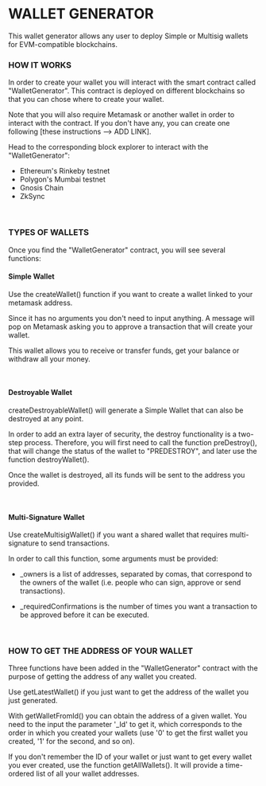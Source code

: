 # WALLET GENERATOR

This wallet generator allows any user to deploy Simple or Multisig wallets for EVM-compatible blockchains.

### HOW IT WORKS

In order to create your wallet you will interact with the smart contract called "WalletGenerator". This contract is deployed on different blockchains so that you can chose where to create your wallet. 

Note that you will also require Metamask or another wallet in order to interact with the contract. If you don't have any, you can create one following [these instructions --> ADD LINK]. 

Head to the corresponding block explorer to interact with the "WalletGenerator":

- Ethereum's Rinkeby testnet
- Polygon's Mumbai testnet
- Gnosis Chain
- ZkSync

<br>

### TYPES OF WALLETS

Once you find the "WalletGenerator" contract, you will see several functions:


#### Simple Wallet

Use the createWallet() function if you want to create a wallet linked to your metamask address. 

Since it has no arguments you don't need to input anything. A message will pop on Metamask asking you to approve a transaction that will create your wallet.

This wallet allows you to receive or transfer funds, get your balance or withdraw all your money.

<br>

#### Destroyable Wallet

createDestroyableWallet() will generate a Simple Wallet that can also be destroyed at any point. 

In order to add an extra layer of security, the destroy functionality is a two-step process. Therefore, you will first need to call the function preDestroy(), that will change the status of the wallet to "PREDESTROY", and later use the function destroyWallet(). 

Once the wallet is destroyed, all its funds will be sent to the address you provided.

<br>

#### Multi-Signature Wallet

Use createMultisigWallet() if you want a shared wallet that requires multi-signature to send transactions.

In order to call this function, some arguments must be provided:

- _owners is a list of addresses, separated by comas, that correspond to the owners of the wallet (i.e. people who can sign, approve or send transactions).

- _requiredConfirmations is the number of times you want a transaction to be approved before it can be executed. 

<br>


### HOW TO GET THE ADDRESS OF YOUR WALLET

Three functions have been added in the "WalletGenerator" contract with the purpose of getting the address of any wallet you created.

Use getLatestWallet() if you just want to get the address of the wallet you just generated.

With getWalletFromId() you can obtain the address of a given wallet. You need to the input the parameter '_Id' to get it, which corresponds to the order in which you created your wallets (use '0' to get the first wallet you created, '1' for the second, and so on).

If you don't remember the ID of your wallet or just want to get every wallet you ever created, use the function getAllWallets(). It will provide a time-ordered list of all your wallet addresses.